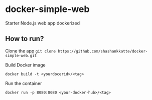 # docker-simple-web

Starter Node.js web app dockerized

## How to run?

Clone the app
`git clone https://github.com/shashankkatte/docker-simple-web.git`

Build Docker image

`docker build -t <yourdocerid>/<tag>`

Run the container

`docker run -p 8080:8080 <your-docker-hub>/<tag>`
